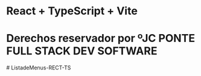 # React + TypeScript + Vite


# Derechos reservador por ºJC PONTE FULL STACK DEV SOFTWARE

#   L i s t a d e M e n u s - R E C T - T S 
 
 
